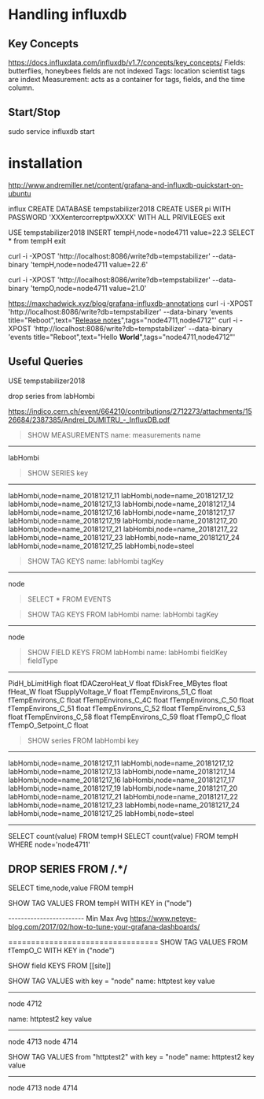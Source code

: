 # Handling influxdb

## Key Concepts
https://docs.influxdata.com/influxdb/v1.7/concepts/key_concepts/
 Fields: butterflies, honeybees 
   fields are not indexed
 Tags: location scientist
   tags are indext
 Measurement: acts as a container for tags, fields, and the time column.

## Start/Stop
sudo service influxdb start


# installation
http://www.andremiller.net/content/grafana-and-influxdb-quickstart-on-ubuntu

influx
CREATE DATABASE tempstabilizer2018
CREATE USER pi WITH PASSWORD 'XXXentercorreptpwXXXX' WITH ALL PRIVILEGES
exit

USE tempstabilizer2018
INSERT tempH,node=node4711 value=22.3
SELECT * from tempH
exit

curl -i -XPOST 'http://localhost:8086/write?db=tempstabilizer' --data-binary 'tempH,node=node4711 value=22.6'

curl -i -XPOST 'http://localhost:8086/write?db=tempstabilizer' --data-binary 'tempO,node=node4711 value=21.0'

https://maxchadwick.xyz/blog/grafana-influxdb-annotations
curl -i -XPOST 'http://localhost:8086/write?db=tempstabilizer' --data-binary 'events title="Reboot",text="<a href='https://github.com'>Release notes</a>",tags="node4711,node4712"'
curl -i -XPOST 'http://localhost:8086/write?db=tempstabilizer' --data-binary 'events title="Reboot",text="Hello <b>World</b>",tags="node4711,node4712"'


## Useful Queries
USE tempstabilizer2018

drop series from labHombi

https://indico.cern.ch/event/664210/contributions/2712273/attachments/1526684/2387385/Andrei_DUMITRU_-_InfluxDB.pdf
> SHOW MEASUREMENTS
name: measurements
name
----
labHombi

> SHOW SERIES
key
---
labHombi,node=name_20181217_11
labHombi,node=name_20181217_12
labHombi,node=name_20181217_13
labHombi,node=name_20181217_14
labHombi,node=name_20181217_16
labHombi,node=name_20181217_17
labHombi,node=name_20181217_19
labHombi,node=name_20181217_20
labHombi,node=name_20181217_21
labHombi,node=name_20181217_22
labHombi,node=name_20181217_23
labHombi,node=name_20181217_24
labHombi,node=name_20181217_25
labHombi,node=steel

> SHOW TAG KEYS
name: labHombi
tagKey
------
node

> SELECT * FROM EVENTS

> SHOW TAG KEYS FROM labHombi
name: labHombi
tagKey
------
node

> SHOW FIELD KEYS FROM labHombi
name: labHombi
fieldKey           fieldType
--------           ---------
PidH_bLimitHigh    float
fDACzeroHeat_V     float
fDiskFree_MBytes   float
fHeat_W            float
fSupplyVoltage_V   float
fTempEnvirons_51_C float
fTempEnvirons_C    float
fTempEnvirons_C_4C float
fTempEnvirons_C_50 float
fTempEnvirons_C_51 float
fTempEnvirons_C_52 float
fTempEnvirons_C_53 float
fTempEnvirons_C_58 float
fTempEnvirons_C_59 float
fTempO_C           float
fTempO_Setpoint_C  float

> SHOW series FROM labHombi
key
---
labHombi,node=name_20181217_11
labHombi,node=name_20181217_12
labHombi,node=name_20181217_13
labHombi,node=name_20181217_14
labHombi,node=name_20181217_16
labHombi,node=name_20181217_17
labHombi,node=name_20181217_19
labHombi,node=name_20181217_20
labHombi,node=name_20181217_21
labHombi,node=name_20181217_22
labHombi,node=name_20181217_23
labHombi,node=name_20181217_24
labHombi,node=name_20181217_25
labHombi,node=steel

----------------
SELECT count(value) FROM tempH
SELECT count(value) FROM tempH WHERE node='node4711'

DROP SERIES FROM /.*/
----------------
SELECT time,node,value FROM tempH

SHOW TAG VALUES FROM tempH WITH KEY in ("node")





------------------------ Min Max Avg
https://www.neteye-blog.com/2017/02/how-to-tune-your-grafana-dashboards/


=================================
SHOW TAG VALUES FROM fTempO_C WITH KEY in ("node")

SHOW field KEYS FROM [[site]]


SHOW TAG VALUES with key = "node"
name: httptest
key  value
---  -----
node 4712

name: httptest2
key  value
---  -----
node 4713
node 4714

SHOW TAG VALUES from "httptest2" with key = "node"
name: httptest2
key  value
---  -----
node 4713
node 4714
